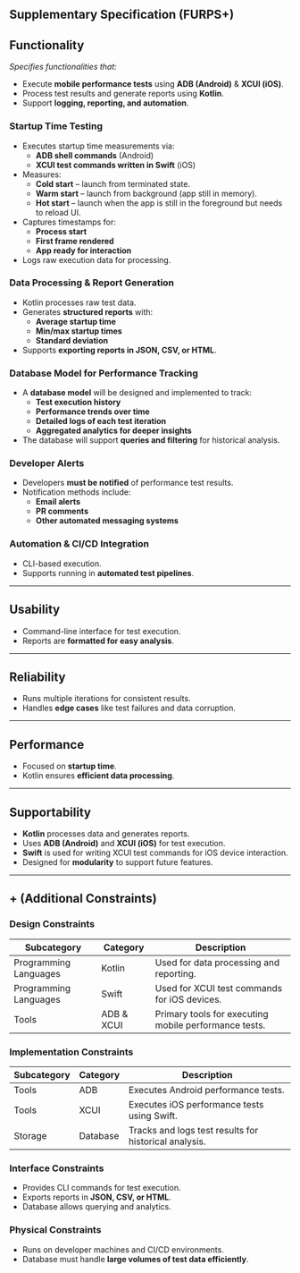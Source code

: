 ## Supplementary Specification (FURPS+)

## Functionality

_Specifies functionalities that:_

- Execute **mobile performance tests** using **ADB (Android)** & **XCUI (iOS)**.
- Process test results and generate reports using **Kotlin**.
- Support **logging, reporting, and automation**.

### **Startup Time Testing**
- Executes startup time measurements via:
  - **ADB shell commands** (Android)
  - **XCUI test commands written in Swift** (iOS)
- Measures:
  - **Cold start** – launch from terminated state.
  - **Warm start** – launch from background (app still in memory).
  - **Hot start** – launch when the app is still in the foreground but needs to reload UI.
- Captures timestamps for:
  - **Process start**
  - **First frame rendered**
  - **App ready for interaction**
- Logs raw execution data for processing.

### **Data Processing & Report Generation**
- Kotlin processes raw test data.
- Generates **structured reports** with:
  - **Average startup time**
  - **Min/max startup times**
  - **Standard deviation**
- Supports **exporting reports in JSON, CSV, or HTML**.

### **Database Model for Performance Tracking**
- A **database model** will be designed and implemented to track:
  - **Test execution history**
  - **Performance trends over time**
  - **Detailed logs of each test iteration**
  - **Aggregated analytics for deeper insights**
- The database will support **queries and filtering** for historical analysis.

### **Developer Alerts**
- Developers **must be notified** of performance test results.
- Notification methods include:
  - **Email alerts**
  - **PR comments**
  - **Other automated messaging systems**

### **Automation & CI/CD Integration**
- CLI-based execution.
- Supports running in **automated test pipelines**.

---

## **Usability**
- Command-line interface for test execution.
- Reports are **formatted for easy analysis**.

---

## **Reliability**
- Runs multiple iterations for consistent results.
- Handles **edge cases** like test failures and data corruption.

---

## **Performance**
- Focused on **startup time**.
- Kotlin ensures **efficient data processing**.

---

## **Supportability**
- **Kotlin** processes data and generates reports.
- Uses **ADB (Android)** and **XCUI (iOS)** for test execution.
- **Swift** is used for writing XCUI test commands for iOS device interaction.
- Designed for **modularity** to support future features.

---

## **+ (Additional Constraints)**

### **Design Constraints**
| Subcategory          | Category | Description                                   |
| -------------------- | -------- | --------------------------------------------- |
| Programming Languages | Kotlin   | Used for data processing and reporting.       |
| Programming Languages | Swift    | Used for XCUI test commands for iOS devices.  |
| Tools                | ADB & XCUI | Primary tools for executing mobile performance tests. |

### **Implementation Constraints**
| Subcategory | Category | Description                                   |
| ----------- | -------- | --------------------------------------------- |
| Tools       | ADB      | Executes Android performance tests.           |
| Tools       | XCUI     | Executes iOS performance tests using Swift.   |
| Storage     | Database | Tracks and logs test results for historical analysis. |

### **Interface Constraints**
- Provides CLI commands for test execution.
- Exports reports in **JSON, CSV, or HTML**.
- Database allows querying and analytics.

### **Physical Constraints**
- Runs on developer machines and CI/CD environments.
- Database must handle **large volumes of test data efficiently**.